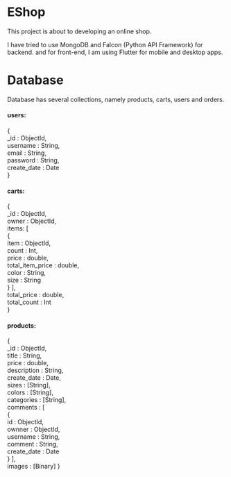 # EShop
This project is about to developing an online shop.

I have tried to use MongoDB and Falcon (Python API Framework) for backend.
and for front-end, I am using Flutter for mobile and desktop apps.

# Database
Database has several collections, namely products, carts, users and orders.

<h4>users:</h4>
    {<br />
        _id : ObjectId,<br />
        username : String,<br />
        email : String,<br />
        password : String,<br />
        create_date : Date<br />
    }

<h4>carts:</h4>
    {<br />
        _id : ObjectId,<br />
        owner : ObjectId,<br />
        items: [<br />
            {<br />
                item : ObjectId,<br />
                count : Int,<br />
                price : double,<br />
                total_item_price : double,<br />
                color : String,<br />
                size : String<br />
            }
        ],<br />
        total_price : double,<br />
        total_count : Int     <br />   
    }

<h4>products:</h4>
    {<br />
        _id : ObjectId,<br />
        title : String,<br />
        price : double,<br />
        description : String,<br />
        create_date : Date,<br />
        sizes : [String],<br />
        colors : [String],<br />
        categories : [String],<br />
        comments : [<br />
            {<br />
                id : ObjectId,<br />
                ownner : ObjectId,<br />
                username : String,<br />
                comment : String,<br />
                create_date : Date<br />
            }
        ],<br />
        images : [Binary]
    }